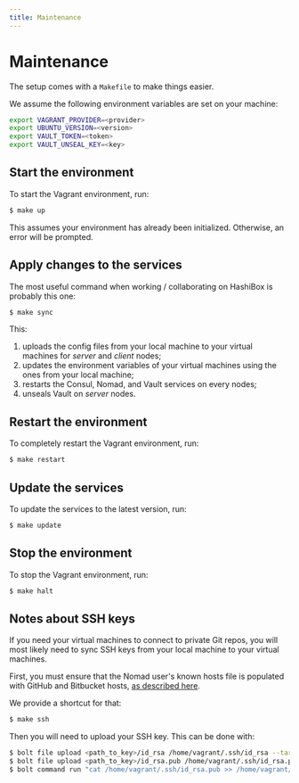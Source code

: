 ```yaml
---
title: Maintenance
---
```


# Maintenance

The setup comes with a `Makefile` to make things easier.

We assume the following environment variables are set on your machine:
```bash
export VAGRANT_PROVIDER=<provider>
export UBUNTU_VERSION=<version>
export VAULT_TOKEN=<token>
export VAULT_UNSEAL_KEY=<key>
```

## Start the environment

To start the Vagrant environment, run:
```bash
$ make up
```

This assumes your environment has already been initialized. Otherwise, an error
will be prompted.

## Apply changes to the services

The most useful command when working / collaborating on HashiBox is probably this
one:
```bash
$ make sync
```

This:
1. uploads the config files from your local machine to your virtual machines for
   *server* and *client* nodes;
2. updates the environment variables of your virtual machines using the ones from
   your local machine;
3. restarts the Consul, Nomad, and Vault services on every nodes;
4. unseals Vault on *server* nodes.

## Restart the environment

To completely restart the Vagrant environment, run:
```bash
$ make restart
```

## Update the services

To update the services to the latest version, run:
```bash
$ make update
```

## Stop the environment

To stop the Vagrant environment, run:
```bash
$ make halt
```

## Notes about SSH keys

If you need your virtual machines to connect to private Git repos, you will most
likely need to sync SSH keys from your local machine to your virtual machines.

First, you must ensure that the Nomad user's known hosts file is populated with
GitHub and Bitbucket hosts, [as described here](https://www.nomadproject.io/docs/job-specification/artifact#download-using-git).

We provide a shortcut for that:
```bash
$ make ssh
```

Then you will need to upload your SSH key. This can be done with:
```bash
$ bolt file upload <path_to_key>/id_rsa /home/vagrant/.ssh/id_rsa --targets=us --run-as root
$ bolt file upload <path_to_key>/id_rsa.pub /home/vagrant/.ssh/id_rsa.pub --targets=us --run-as root
$ bolt command run "cat /home/vagrant/.ssh/id_rsa.pub >> /home/vagrant/.ssh/authorized_keys" --targets=us --run-as root
```
